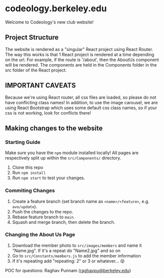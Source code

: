 # codeology.berkeley.edu
Welcome to Codeology's new club website!

## Project Structure

The website is rendered as a "singular" React project using React Router. The way this works is that 1 React project is rendered at a time depending on the url. For example, if the route is '/about', then the AboutUs component will be rendered. The components are held in the Components folder in the src folder of the React project. 

## IMPORTANT CAVEATS

Because we're using React router, all css files are loaded, so please do not have conflicting class names!
In addition, to use the image carousel, we are using React Bootstrap which uses some default css class names, so if your css is not working, look for conflicts there!

## Making changes to the website

### Starting Guide 
Make sure you have the `npm` module installed locally! All pages are respectively split up within the `src/Components/` directory.

1. Clone this repo
2. Run `npm install`
3. Run `npm start` to test your changes.

### Commiting Changes
1. Create a feature branch (set branch name as `<name>/<feature>`, e.g. `avo/update`).
2. Push the changes to the repo.
3. Rebase feature branch to `main`.
4. Squash and merge branch, then delete the branch.

###  Changing the About Us Page 
1. Download the member photo to `src/images/members` and name it "Name.jpg". If it's a repeat do "Name2.jpg" and so on 
2. Go to `src/Constants/members.js` to add the member information  
3. If it's repeating add "repeating: 2" or 3  or  whatever... 😝 


POC for questions: Raghav Punnam (raghavpu@berkeley.edu)
